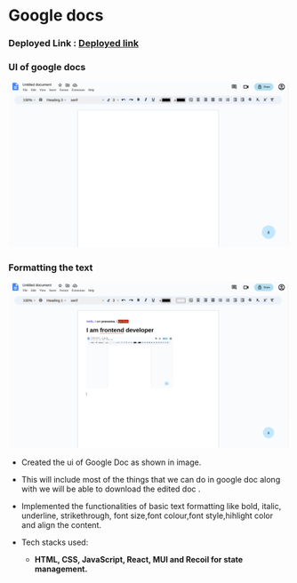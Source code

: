 # Google docs


### Deployed Link : [Deployed link](https://project3-bay.vercel.app/)

### UI of google docs

![UI of google docs](./public/assests/home.png)

### Formatting the text

![Formatting text](./public/assests/edit-text.png)

* Created the ui of Google Doc as shown in image.
* This will include most of the things that we can do in google doc along with we will be able to download the edited doc .
* Implemented the functionalities of basic text formatting like bold, italic, underline, strikethrough, font size,font colour,font style,hihlight color and align the content.

* Tech stacks used:  
   * **HTML, CSS, JavaScript, React, MUI and Recoil for state management.**
